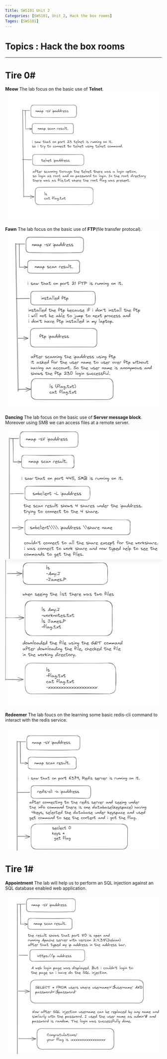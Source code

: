 ```yaml
---
Title: SWS101 Unit 2
Categories: [SWS101, Unit_2, Hack the box rooms]
Tages: [SWS101]
---
```


# Topics : Hack the box rooms
---
# Tire 0#

**Meow**
The lab focus on the basic use of **Telnet**.
![alt text](assets\meow.png)

**Fawn**
The lab focus on the basic use of **FTP**(file transfer protocal).
![alt text](assets\fawn.png)

**Dancing**
The lab focus on the basic use of **Server message block**. Moreover using SMB we can access files at a remote server.

![alt text](assets\dancing.png)
![alt text](assets\dancing2.png)

**Redeemer**
The lab foucs on the learning some basic redis-cli command to interact with the redis service.

![alt text](assets\redemmer.png)

# Tire 1#

**Appointment**
The lab will help us to perform an SQL injection against an SQL database enabled web application.

![alt text](assets\appointment.png)